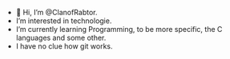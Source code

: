 - 👋 Hi, I’m @ClanofRabtor.
- I’m interested in technologie.
- I’m currently learning Programming, to be more specific, the C languages and some other.
- I have no clue how git works.

<!---
ClanofRabtor/ClanofRabtor is a ✨ special ✨ repository because its `README.md` (this file) appears on your GitHub profile.
You can click the Preview link to take a look at your changes.
--->

